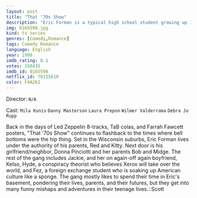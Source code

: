```yaml
---
layout: post
title: "That '70s Show"
description: "Eric Forman is a typical high school student growing up in Wisconsin in 1976 with his family and his friends. Together, they have the same kind of joys and sorrows that just about every teenager has while growing up. This show parodied many of the attitudes, events and fads of the 70s, along with those who grew up at the time..."
img: 0165598.jpg
kind: tv series
genres: [Comedy,Romance]
tags: Comedy Romance 
language: English
year: 1998
imdb_rating: 8.1
votes: 150435
imdb_id: 0165598
netflix_id: 70155610
color: F4A261
---
```

Director: `N/A`  

Cast: `Mila Kunis` `Danny Masterson` `Laura Prepon` `Wilmer Valderrama` `Debra Jo Rupp` 

Back in the days of Led Zeppelin 8-tracks, TaB colas, and Farrah Fawcett posters, "That '70s Show" continues to flashback to the times where bell bottoms were the hip thing. Set in the Wisconsin suburbs, Eric Forman lives under the authority of his parents, Red and Kitty. Next door is his girlfriend/neighbor, Donna Pinciotti and her parents Bob and Midge. The rest of the gang includes Jackie, and her on again-off again boyfriend, Kelso, Hyde, a conspiracy theorist who believes Xerox will take over the world, and Fez, a foreign exchange student who is soaking up American culture like a sponge. The gang mostly likes to spend their time in Eric's basement, pondering their lives, parents, and their futures, but they get into many funny mishaps and adventures in their teenage lives.::Scott